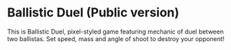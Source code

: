 # Ballistic Duel (Public version)

This is Ballistic Duel, pixel-styled game featuring mechanic of duel between two ballistas.
Set speed, mass and angle of shoot to destroy your opponent!
